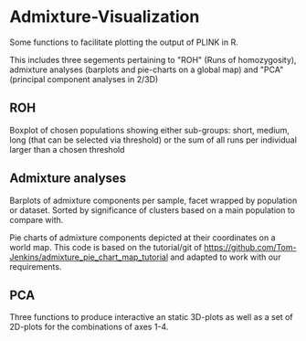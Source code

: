 # Admixture-Visualization
Some functions to facilitate plotting the output of PLINK in R.

This includes three segements pertaining to "ROH" (Runs of homozygosity), admixture analyses (barplots and pie-charts on a global map) and "PCA" (principal component analyses in 2/3D)

## ROH

Boxplot of chosen populations showing either sub-groups: short, medium, long (that can be selected via threshold) or the sum of all runs per individual larger than a chosen threshold

## Admixture analyses

Barplots of admixture components per sample, facet wrapped by population or dataset. Sorted by significance of clusters based on a main population to compare with. 

Pie charts of admixture components depicted at their coordinates on a world map. This code is based on the tutorial/git of https://github.com/Tom-Jenkins/admixture_pie_chart_map_tutorial and adapted to work with our requirements.


## PCA

Three functions to produce interactive an static 3D-plots as well as a set of 2D-plots for the combinations of axes 1-4.

